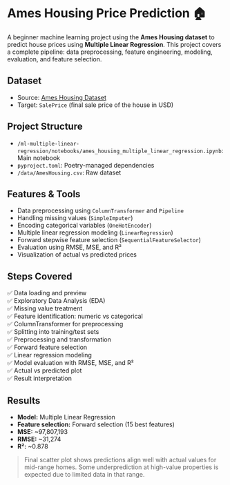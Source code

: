 # Ames Housing Price Prediction 🏠

A beginner machine learning project using the **Ames Housing dataset** to predict house prices using **Multiple Linear Regression**. This project covers a complete pipeline: data preprocessing, feature engineering, modeling, evaluation, and feature selection.

## Dataset

- Source: [Ames Housing Dataset](https://www.kaggle.com/competitions/house-prices-advanced-regression-techniques/data)
- Target: `SalePrice` (final sale price of the house in USD)

## Project Structure

- `/ml-multiple-linear-regression/notebooks/ames_housing_multiple_linear_regression.ipynb`: Main notebook
- `pyproject.toml`: Poetry-managed dependencies
- `/data/AmesHousing.csv`: Raw dataset

## Features & Tools

-  Data preprocessing using `ColumnTransformer` and `Pipeline`
-  Handling missing values (`SimpleImputer`)
-  Encoding categorical variables (`OneHotEncoder`)
-  Multiple linear regression modeling (`LinearRegression`)
-  Forward stepwise feature selection (`SequentialFeatureSelector`)
-  Evaluation using RMSE, MSE, and R²
-  Visualization of actual vs predicted prices

## Steps Covered

✅ Data loading and preview  
✅ Exploratory Data Analysis (EDA)  
✅ Missing value treatment  
✅ Feature identification: numeric vs categorical  
✅ ColumnTransformer for preprocessing  
✅ Splitting into training/test sets  
✅ Preprocessing and transformation  
✅ Forward feature selection  
✅ Linear regression modeling  
✅ Model evaluation with RMSE, MSE, and R²  
✅ Actual vs predicted plot  
✅ Result interpretation

## Results

- **Model:** Multiple Linear Regression  
- **Feature selection:** Forward selection (15 best features)  
- **MSE:** ~97,807,193
- **RMSE:** ~31,274
- **R²:** ~0.878

> Final scatter plot shows predictions align well with actual values for mid-range homes. Some underprediction at high-value properties is expected due to limited data in that range.
